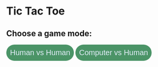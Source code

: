 <!DOCTYPE html>
<html>
<head>
  <head>
  <meta name="viewport" content=
          "width=device-width, initial-scale=1.0">
  <!-- CSS file Included -->
  <link rel="stylesheet"
        type="text/css" href="tic.css">
  <!-- JavaScript file included -->
  <script src="tic.js"></script>
</head>
</head>
<style>
  /* CSS Code */
  /* Reset Button */
  #but {
      box-sizing: border-box;
      padding: 10px;
      border: none;
      margin: auto;
      border-radius: 25px;
      background-color: #4b9467;
      color: #e4eefa;
      font-size: 20px;
      cursor: pointer;
  }
  /* Player turn space */
  #print
  {
      color: #7f3136;
      font-size: 18px;
      margin: 5px;
  }
  /* Main Container */
  #main {
      text-align: center;
  }
</style>
<body>
  <h1>Tic Tac Toe</h1>
  <h2>Choose a game mode:</h2>
  <button id="but" onclick="startHumanVsHuman()">Human vs Human</button>
  <button id="but" onclick="startComputerVsHuman()">Computer vs Human</button>

  <script>
    function startHumanVsHuman() {
      // Redirect to the Human vs Human Tic Tac Toe page
      window.location.href = "ttthvh.html";
    }

    function startComputerVsHuman() {
      // Redirect to the Computer vs Human Tic Tac Toe page
      window.location.href = "tttcvh.html";
    }
  </script>
</body>
</html>
